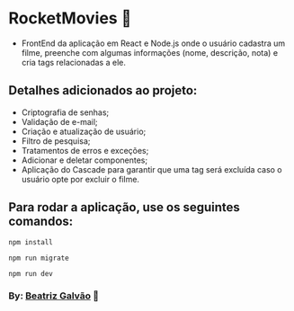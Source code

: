 # RocketMovies 🎥

* FrontEnd da aplicação em React e Node.js onde o usuário cadastra um filme, preenche com algumas informações (nome, descrição, nota) e cria tags relacionadas a ele.
  
## Detalhes adicionados ao projeto:
- Criptografia de senhas;
- Validação de e-mail;
- Criação e atualização de usuário;
- Filtro de pesquisa;
- Tratamentos de erros e exceções;
- Adicionar e deletar componentes;
- Aplicação do Cascade para garantir que uma tag será excluída caso o usuário opte por excluir o filme.


## Para rodar a aplicação, use os seguintes comandos:

```
npm install

npm run migrate

npm run dev
```

### By: [Beatriz Galvão](https://www.linkedin.com/in/beatriz-galmed/) 💜

